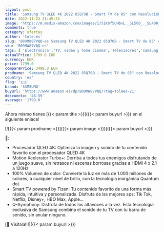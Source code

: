 ```yaml
---
layout: post
title: 'Samsung TV QLED 4K 2022 85Q70B - Smart TV de 85" con Resolución 4K  Quantum HDR  Procesador QLED 4K  100% Volumen de Color y Motion Xcelerator Turbo+.'
date: 2022-11-23 21:45:33
image: 'https://m.media-amazon.com/images/I/51Kmf5UHbvL._SL500_._SL400_.jpg'
comments: true
category: ofertas
author: 'tole.es'
slug: 'B09MW87VQQ-es Samsung TV QLED 4K 2022 85Q70B - Smart TV de 85" con...'
sku: 'B09MW87VQQ-es'
tags: [ 'Electrónica','TV, vídeo y home cinema','Televisores','samsung','smart','tv','🇪🇸', ]
actualPrice: 1799.0 EUR
currency: EUR
price: 1799.0
comparePrice: 3499.0 EUR
prodname: 'Samsung TV QLED 4K 2022 85Q70B - Smart TV de 85" con Resolución 4K  Quantum HDR  Procesador QLED 4K  100% Volumen de Color y Motion Xcelerator Turbo+.'
country: 'es'
flag: '🇪🇸'
brand: 'SAMSUNG'
buyurl: 'https://www.amazon.es/dp/B09MW87VQQ/?tag=tolees-21'
descuento: '48.59'
average: '1799.0'
---
```


Ahora mismo tienes [{{< param title >}}]({{< param buyurl >}}) en el siguiente enlace!

[![{{< param prodname >}}]({{< param image >}})]({{< param buyurl >}})

🔎:

- Procesador QLED 4K: Optimiza la imagen y sonido de tu contenido favorito con el procesador QLED 4K
- Motion Xcelerator Turbo+: Derriba a todos tus enemigos disfrutando de un juego suave, sin retrasos ni escenas borrosas gracias a HDMI 4 x 2.1 a 120Hz
- 100% Volumen de color: Convierte la luz en más de 1.000 millones de colores, a cualquier nivel de brillo, con la tecnología inorgánica Quantum dot.
- Smart TV powered by Tizen: Tu contenido favorito de una forma más rápida, intuitiva y personalizada. Disfruta de las mejores aps: Tik Tok, Netflix, Disney+, HBO Max, Apple...
- Q-Symphony: Disfruta de todos los altavoces a la vez. Esta tecnología exclusiva de Samsung combina el sonido de tu TV con tu barra de sonido, sin anular ninguno.

[🛒 Visítala!!!]({{< param buyurl >}})
